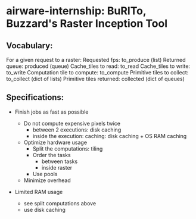 # airware-internship: BuRITo, Buzzard's Raster Inception Tool

## Vocabulary:
For a given request to a raster:
	Requested fps: to_produce (list)
	Returned queue: produced (queue)
	Cache_tiles to read: to_read
	Cache_tiles to write: to_write
	Computation tile to compute: to_compute
	Primitive tiles to collect: to_collect (dict of lists)
	Primitive tiles returned: collected (dict of queues)

## Specifications:

- Finish jobs as fast as possible
	+ Do not compute expensive pixels twice
		- between 2 executions: disk caching
		- inside the execution: caching: disk caching + OS RAM caching
	+ Optimize hardware usage
		- Split the computations: tiling
		- Order the tasks
			+ between tasks
			+ inside raster
		- Use pools
	+ Minimize overhead

- Limited RAM usage
	+ see split computations above
	+ use disk caching

